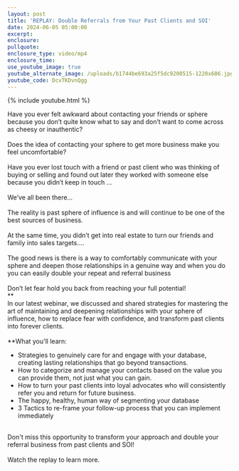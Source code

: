 ```yaml
---
layout: post
title: 'REPLAY: Double Referrals from Your Past Clients and SOI'
date: 2024-06-05 05:00:00
excerpt:
enclosure:
pullquote:
enclosure_type: video/mp4
enclosure_time:
use_youtube_image: true
youtube_alternate_image: /uploads/b1744be693a25f5dc9200515-1220x606.jpg
youtube_code: DcvTKDvnQgg
---
```

{% include youtube.html %}

Have you ever felt awkward about contacting your friends or sphere because you don’t quite know what to say and don’t want to come across as cheesy or inauthentic?<br><br>Does the idea of contacting your sphere to get more business make you feel uncomfortable?<br><br>Have you ever lost touch with a friend or past client who was thinking of buying or selling and found out later they worked with someone else because you didn’t keep in touch …<br><br>We’ve all been there…<br><br>The reality is past sphere of influence is and will continue to be one of the best sources of business.<br><br>At the same time, you didn’t get into real estate to turn our friends and family into sales targets….<br><br>The good news is there is a way to comfortably communicate with your sphere and deepen those relationships in a genuine way and when you do you can easily double your repeat and referral business<br><br>Don’t let fear hold you back from reaching your full potential!<br>**<br>In our latest webinar, we discussed and shared strategies for mastering the art of maintaining and deepening relationships with your sphere of influence, how to replace fear with confidence, and transform past clients into forever clients.<br><br>**What you'll learn:

* Strategies to genuinely care for and engage with your database, creating lasting relationships that go beyond transactions.
* How to categorize and manage your contacts based on the value you can provide them, not just what you can gain.
* How to turn your past clients into loyal advocates who will consistently refer you and return for future business.
* The happy, healthy, human way of segmenting your database
* 3 Tactics to re-frame your follow-up process that you can implement immediately

<br>Don't miss this opportunity to transform your approach and double your referral business from past clients and SOI!<br><br>Watch the replay to learn more.